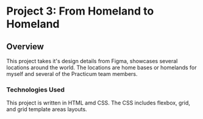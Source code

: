 # Project 3: From Homeland to Homeland
## Overview  
This project takes it's design details from Figma, showcases several locations around the world.  The locations are home bases or homelands for myself and several of the Practicum team members.  
  
### Technologies Used
This project is written in HTML amd CSS.  The CSS includes flexbox, grid, and grid template areas layouts.
